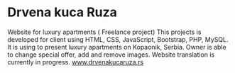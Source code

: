 # Drvena kuca Ruza
Website for luxury apartments ( Freelance project)
This projects is developed for client using HTML, CSS, JavaScript, Bootstrap, PHP, MySQL. It is using to present luxury apartments on Kopaonik, Serbia. Owner is able to change special offer, add and remove images.
Website translation is currently in progress.
www.drvenakucaruza.rs

